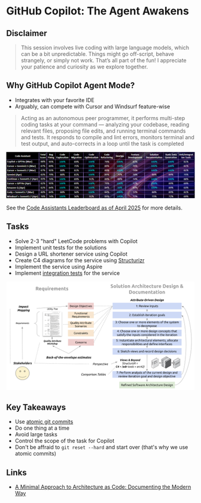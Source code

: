 # GitHub Copilot: The Agent Awakens

## Disclaimer
> This session involves live coding with large language models, which can be a bit unpredictable. Things might go off-script, behave strangely, or simply not work. That’s all part of the fun! I appreciate your patience and curiosity as we explore together.

## Why GitHub Copilot Agent Mode?

- Integrates with your favorite IDE
- Arguably, can compete with Cursor and Windsurf feature-wise

> Acting as an autonomous peer programmer, it performs multi-step coding tasks at your command — analyzing your codebase, reading relevant files, proposing file edits, and running terminal commands and tests. It responds to compile and lint errors, monitors terminal and test output, and auto-corrects in a loop until the task is completed
> 
![Code Assistants Leaderboard as of April 2025 by EPAM](https://github.com/epam/AIRUN-Engineering-Benchmark/raw/main/images/sandbox-test/code-assistants-performance-engineering-benchmark-detailed-apr-25-3.png)

See the [Code Assistants Leaderboard as of April 2025](https://github.com/epam/AIRUN-Engineering-Benchmark/blob/main/pages/sandbox-test/code-assistants-2025.md) for more details.

## Tasks

- Solve 2-3 "hard" LeetCode problems with Copilot
- Implement unit tests for the solutions
- Design a URL shortener service using Copilot
- Create C4 diagrams for the service using [Structurizr](https://structurizr.com/)
- Implement the service using Aspire
- Implement [integration tests](https://learn.microsoft.com/en-us/aspnet/core/test/integration-tests?view=aspnetcore-9.0&pivots=xunit) for the service

![Architecture design process](./architecture.png)

## Key Takeaways

- Use [atomic git commits](https://www.aleksandrhovhannisyan.com/blog/atomic-git-commits/)
- Do one thing at a time
- Avoid large tasks
- Control the scope of the task for Copilot
- Don't be affraid to `git reset --hard` and start over (that's why we use atomic commits)

## Links
- [A Minimal Approach to Architecture as Code: Documenting the Modern Way](https://github.com/max-arshinov/masad)

